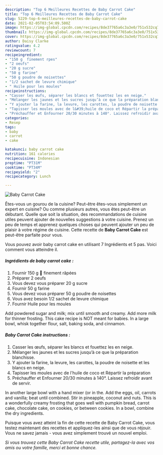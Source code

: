 ```yaml
---
description: "Top 6 Meilleures Recettes de Baby Carrot Cake"
title: "Top 6 Meilleures Recettes de Baby Carrot Cake"
slug: 5229-top-6-meilleures-recettes-de-baby-carrot-cake
date: 2021-02-05T03:54:09.500Z
image: https://img-global.cpcdn.com/recipes/8de37765a6c3a3e0/751x532cq70/baby-carrot-cake-photo-principale-de-la-recette.jpg
thumbnail: https://img-global.cpcdn.com/recipes/8de37765a6c3a3e0/751x532cq70/baby-carrot-cake-photo-principale-de-la-recette.jpg
cover: https://img-global.cpcdn.com/recipes/8de37765a6c3a3e0/751x532cq70/baby-carrot-cake-photo-principale-de-la-recette.jpg
author: Daisy Clarke
ratingvalue: 4.2
reviewcount: 7
recipeingredient:
- "150 g  finement rpes"
- "2 oeufs"
- "20 g sucre"
- "50 g farine"
- "50 g poudre de noisettes"
- "1/2 sachet de levure chimique"
- " Huile pour les moules"
recipeinstructions:
- "Casser les œufs, séparer les blancs et fouettez les en neige."
- "Mélanger les jaunes et les sucres jusqu’à ce que la préparation blanchisse."
- "Y ajouter la farine, la levure, les carottes, la poudre de noisette et les blancs en neige."
- "Tapisser les moules avec de l&#39;huile de coco et Répartir la préparation"
- "Préchauffer et Enfourner 20/30 minutes à 140°. Laissez refroidir avant de servir."
categories:
- Resep
tags:
- baby
- carrot
- cake

katakunci: baby carrot cake 
nutrition: 161 calories
recipecuisine: Indonesian
preptime: "PT31M"
cooktime: "PT34M"
recipeyield: "2"
recipecategory: Lunch

---
```



![Baby Carrot Cake](https://img-global.cpcdn.com/recipes/8de37765a6c3a3e0/751x532cq70/baby-carrot-cake-photo-principale-de-la-recette.jpg)

Êtes-vous un gourou de la cuisine? Peut-être êtes-vous simplement un expert en cuisine? Ou comme plusieurs autres, vous êtes peut-être un débutant. Quelle que soit la situation, des recommandations de cuisine utiles peuvent ajouter de nouvelles suggestions à votre cuisine. Prenez un peu de temps et apprenez quelques choses qui peuvent ajouter un peu de plaisir à votre régime de cuisine. Cette recette de <strong> Baby Carrot Cake </strong> est peut-être parfaite pour vous.

<!--inarticleads1-->

Vous pouvez avoir baby carrot cake en utilisant 7 Ingrédients et 5 pas. Voici comment vous atteindre il.

##### Ingrédients de baby carrot cake :

1. Fournir 150 g 🥕 finement râpées
1. Préparer 2 oeufs
1. Vous devez vous préparer 20 g sucre
1. Fournir 50 g farine
1. Vous devez vous préparer 50 g poudre de noisettes
1. Vous avez besoin 1/2 sachet de levure chimique
1. Fournir  Huile pour les moules


Add powdered sugar and milk; mix until smooth and creamy. Add more milk for thinner frosting. This cake recipe is NOT meant for babies. In a large bowl, whisk together flour, salt, baking soda, and cinnamon. 

<!--inarticleads2-->

##### Baby Carrot Cake instructions :

1. Casser les œufs, séparer les blancs et fouettez les en neige.
1. Mélanger les jaunes et les sucres jusqu’à ce que la préparation blanchisse.
1. Y ajouter la farine, la levure, les carottes, la poudre de noisette et les blancs en neige.
1. Tapisser les moules avec de l&#39;huile de coco et Répartir la préparation
1. Préchauffer et Enfourner 20/30 minutes à 140°. Laissez refroidir avant de servir.


In another large bowl with a hand mixer (or in the. Add the eggs, oil, carrots and vanilla; beat until combined. Stir in pineapple, coconut and nuts. This is a wonderfully creamy frosting that goes well with pumpkin bread, carrot cake, chocolate cake, on cookies, or between cookies. In a bowl, combine the dry ingredients. 

<!--inarticleads1-->

<p>
Puisque vous avez atteint la fin de cette recette de Baby Carrot Cake, vous testez maintenant des recettes et appliquez-les ainsi que de vous réjouir. Vous ne savez jamais - vous avez simplement trouvé un nouvel emploi.
</p>

<p>
<i>Si vous trouvez cette Baby Carrot Cake recette utile, partagez-la avec vos amis ou votre famille, merci et bonne chance.</i>
</p>
